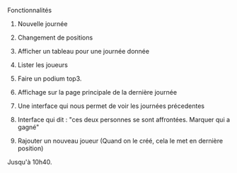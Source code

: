 Fonctionnalités 

1. Nouvelle journée
2. Changement de positions
3. Afficher un tableau pour une journée donnée

4. Lister les joueurs 

5. Faire un podium top3.
6. Affichage sur la page principale de la dernière journée
7. Une interface qui nous permet de voir les journées précedentes 
8. Interface qui dit : "ces deux personnes se sont affrontées. Marquer qui a gagné"
9. Rajouter un nouveau joueur (Quand on le créé, cela le met en dernière position)

Jusqu'à 10h40.


